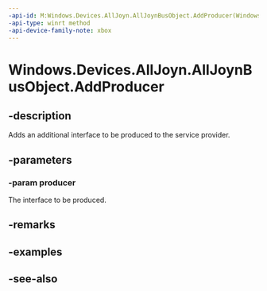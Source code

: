 ```yaml
---
-api-id: M:Windows.Devices.AllJoyn.AllJoynBusObject.AddProducer(Windows.Devices.AllJoyn.IAllJoynProducer)
-api-type: winrt method
-api-device-family-note: xbox
---
```


<!-- Method syntax
public void AddProducer(Windows.Devices.AllJoyn.IAllJoynProducer producer)
-->

# Windows.Devices.AllJoyn.AllJoynBusObject.AddProducer

## -description
Adds an additional interface to be produced to the service provider.

## -parameters
### -param producer
The interface to be produced.

## -remarks

## -examples

## -see-also
